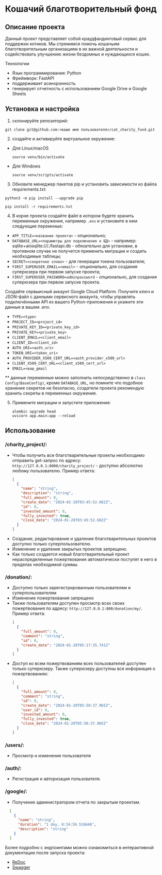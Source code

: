 # Кошачий благотворительный фонд

## Описание проекта
Данный проект представляет собой краудфандинговый сервис для поддержки котиков. Мы стремимся помочь кошачьим благотворительным организациям в их важной деятельности и содействовать улучшению жизни бездомных и нуждающихся кошек.

Технологии
- Язык программирования: Python
- Фреймворк: FastAPI
- поддерживает асинхронность
- генерирует отчетность с использованием Google Drive и Google Sheets

## Установка и настройка
1. склонируйте репозиторий:

  ```
  git clone git@github.com:<ваше имя пользователя>/cat_charity_fund.git
  ```

2. создайте и активируйте виртуальное окружение:
* Для Linux/macOS

    ```
    source venv/bin/activate
    ```

* Для Windows

    ```
    source venv/scripts/activate
    ```
3. Обновите менеджер пакетов pip и установить зависимости из файла requirements.txt:

```
python3 -m pip install --upgrade pip
```

```
pip install -r requirements.txt
```
4. В корне проекта создайте файл в котором будете хранить переменные окружения, например `.env` и установите в нем следующие перемнные:
* `APP_TITLE=<название проекта>` - опционально;
* `DATABASE_URL=<параметры для подключения к БД>` - например: sqlite+aiosqlite:///./fastapi.db - обязательно для установки, в противном случае не получется применить миграции и создать необходимые таблицы;
* `SECRET=<секретное слово>` - для генерации токена пользователя;
* `FIRST_SUPERUSER_EMAIL=<email>` - опционально, для создания суперюзера при первом запуске проекта;
* `FIRST_SUPERUSER_PASSWORD=adminpassword` - опционально, для создания суперюзера при первом запуске проекта.

Создайте сервыисный аккаунт Google Cloud Platform. Получите ключ и JSON-файл с данными сервисного аккаунта, чтобы управлять подключёнными API из вашего Python-приложения и укажите эти данные в вашем .env.
* `TYPE=<type>`
* `PROJECT_ID=<project_id>`
* `PRIVATE_KEY_ID=<private_key_id>`
* `PRIVATE_KEY=<private_key>`
* `CLIENT_EMAIL=<client_email>`
* `CLIENT_ID=<client_id>`
* `AUTH_URI=<auth_uri>`
* `TOKEN_URI=<token_uri>`
* `AUTH_PROVIDER_X509_CERT_URL=<auth_provider_x509_url>`
* `CLIENT_X509_CERT_URL=<client_x509_cert_url>`
* `EMAIL=<ваш_gmail`

** данные переменные можно заполнить непосредственно в `class Config(BaseConfig)`, кроме `DATABASE_URL`, но помните что подобное хранение секретов не безопасно, создатели проекта рекомендую хранить секреты в переменных окружения.

5. Примените миграции и запустите приложение:
   ```
   alembic upgrade head
   uvicorn app.main:app --reload
   ```

## Использование
### /charity_project/:
* Чтобы получить все благотварительные проекты необхоодимо отправить get-запрос по адресу: `http://127.0.0.1:8000/charity_project/` - доступно абсолютно любому пользователю. Пример ответа:
  ```json
  [
    {
      "name": "string",
      "description": "string",
      "full_amount": 0,
      "create_date": "2024-01-28T03:45:52.682Z",
      "id": 0,
      "invested_amount": 0,
      "fully_invested": true,
      "close_date": "2024-01-28T03:45:52.682Z"
    }
  ]
  ```
* Создание, редактирование и удаление благотварительных проектов доступно только суперпользователю.
* Изменение и удаление закрытых проектов запрещено.
* Как только создается новый благотварительный проект нераспределенные пожертвования автоматически поступят в него в пределах необходимой суммы.

### /donation/:
* Доступно только зарегистрированным пользователям и суперпользователям
* Изменение пожертвования запрещено
* Также пользователям доступен просмотр всех своих пожертвования по адресу: `http://127.0.0.1:800/donation/my/`. Пример ответа:
  ```json
  [
    {
      "full_amount": 0,
      "comment": "string",
      "id": 0,
      "create_date": "2024-01-28T05:17:35.741Z"
    }
  ]
  ```
* Доступ ко всем пожертвованиям всех пользователей доступен только суперюзеру. Также суперюзеру доступны вся информация о пожертвованиях:
  ```json
  [
    {
      "full_amount": 0,
      "comment": "string",
      "id": 0,
      "create_date": "2024-01-28T05:50:37.965Z",
      "user_id": 0,
      "invested_amount": 0,
      "fully_invested": true,
      "close_date": "2024-01-28T05:50:37.965Z"
    }
  ]
  ```

### /users/:
* Просмотр и изменение пользователя

### /auth/:
* Регистрация и авторизация пользователя.

### /google/:
* Получение администратором отчета по закрытым проектам.
```json
  [
    {
      "name": "string",
      "duration": "1 day, 0:34:59.516646",
      "description": "string"
    }
  ]
  ```

Более подробно с эндпоинтами можно ознакомиться в интерактивной документации после запуска проекта:
* [ReDoc](http://127.0.0.1:8000/docs)
* [Swagger](http://127.0.0.1:800/redoc)
  